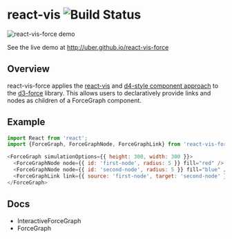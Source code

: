 # react-vis ![Build Status](https://travis-ci.org/uber/react-vis-force.svg?branch=master)

![react-vis-force demo](http://uber.github.io/public/images/react-vis-force.gif)

See the live demo at http://uber.github.io/react-vis-force

## Overview

react-vis-force applies the [react-vis](https://github.com/uber/react-vis) and [d4-style component approach](https://d4.js.org/) to the [d3-force](https://github.com/d3/d3-force) library. This allows users to declaratively provide links and nodes as children of a ForceGraph component.

## Example

```javascript
import React from 'react';
import {ForceGraph, ForceGraphNode, ForceGraphLink} from 'react-vis-force';

<ForceGraph simulationOptions={{ height: 300, width: 300 }}>
  <ForceGraphNode node={{ id: 'first-node', radius: 5 }} fill="red" />
  <ForceGraphNode node={{ id: 'second-node', radius: 5 }} fill="blue" />
  <ForceGraphLink link={{ source: 'first-node', target: 'second-node' }} />
</ForceGraph>
```

## Docs

* InteractiveForceGraph
* ForceGraph
